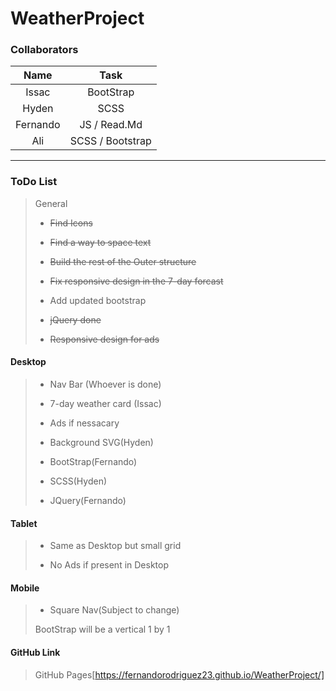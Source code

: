 # WeatherProject

### Collaborators

| Name    | Task                |
| :----:  | :----:              |
| Issac   | BootStrap           |
| Hyden   | SCSS                |
| Fernando| JS / Read.Md        |
| Ali     | SCSS / Bootstrap    |

_______________________________________________________________

### ToDo List

> General
> 
> - ~~Find Icons~~
>
> - ~~Find a way to space text~~
> 
> - ~~Build the rest of the Outer structure~~
>
> - ~~Fix responsive design in the 7-day forcast~~
>
> - Add updated bootstrap
>
> - ~~jQuery done~~
>
> - ~~Responsive design for ads~~

#### Desktop

> - Nav Bar (Whoever is done)
>
> - 7-day weather card (Issac)
>
> - Ads if nessacary
>
> - Background SVG(Hyden)
>
> - BootStrap(Fernando)
>
> - SCSS(Hyden)
>
> - JQuery(Fernando)

#### Tablet

> - Same as Desktop but small grid 
>
> - No Ads if present in Desktop

#### Mobile

> - Square Nav(Subject to change)
>
> BootStrap will be a vertical 1 by 1

#### GitHub Link

> GitHub Pages[https://fernandorodriguez23.github.io/WeatherProject/]


